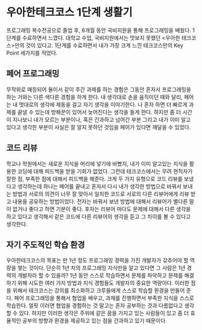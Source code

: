 # 우아한테크코스 1단계 생활기

프로그래밍 복수전공으로 졸업 후, 6개월 동안 국비지원을 통해 프로그래밍을 배웠다.
1단계를 수료하면서 느꼈다. 대학교 수업, 국비지원에서는 맛보지 못했던 <우아한 테크코스>만의 것이 있다고.
1단계를 수료하면서 내가 가장 크게 느낀 테크코스만의 Key Point 세가지를 적었다. 

## 페어 프로그래밍
무작위로 매칭되어 둘이서 같이 주간 과제를 하는 경험은 그동안 혼자서 프로그래밍을 하는 거와는 다른 색다른 경험을 하게 한다.
내 생각대로 손을 움직이던 때와 달리, 페어는 내 멋대로의 생각에 제동을 걸고 자기 생각을 이야기한다.
나 혼자 하면 더 빠르게 과제를 끝낼 수 있는데 방해꾼이 있어서 늦어진다는 생각을 들게 한다.
하지만 좀 더 시간이 지나보니 내가 모르는 부분이나, 혹은 간과하고 넘어간 부분 그리고 내가 이미 알고 있다고 생각한 부분이 사실은 잘 알지 못하던 것임을 페어가 있다면 깨달을 수 있었다.

## 코드 리뷰
학교나 학원에서는 새로운 지식을 머리에 넣기에 바빴지, 내가 이미 알고있는 지식을 활용한 코딩에 대해 피드백을 받을 기회가 없었다. 그런데 테크코스에서는 무려 현직자가 잘한 점, 부족한 점에 대해서 피드백을 해준다.
크게 두 가지 유형으로 코드 리뷰를 보냈다고 생각하는데 하나는 페어를 끝내고 혼자서 다시 내가 생각한 방법으로 바꿔서 보내는 방법과 
서로의 의견이 너무 잘 맞아서 일치한 코드로 서로의 다른 리뷰어에게 리뷰 받고 내용을 공유하는 방법이었다.
전자는 바꿔서 보낸 방법에 대해서 리뷰어가 별다른 말이 없거나 좋다고 하면 기분이 좋다. 
후자는 리뷰어 마다도 문제에 대해서 다른 생각을 하고 있다고 생각해서 같은 코드에 다른 리뷰어의 생각을 듣고 그 차이를 볼 수 있다고 생각한다.

## 자기 주도적인 학습 환경
우아한테크코스의 목표는 만 1년 정도 프로그래밍 경력을 가진 개발자가 갖추어야 할 역량을 쌓는 것이다.
단순히 1년 차의 프로그래밍 지식만을 알고 있다면 그 사람은 1년 경력의 개발자라 할 수 있을까?
1년 동안 스스로 학습하면서 문제를 파악하고 문제를 해결하기 위해 시도한 여러 가지 방법과 지식 경험들도 개발자의 중요한 역량이다.
이러한 점을 위해서 테크코스는 강의를 최소화하고 크루들에게 스스로 학습할 환경을 만들어 준다. 
페어 프로그래밍을 통해서 협업을 배우고, 과제를 진행하면서 부족한 지식을 스스로 학습한다.
얼핏 이러면 협업을 경험하는 것 말고는 혼자 공부하는 것과 다름없다고 생각할 수 있다.
하지만 이러한 생각은 주위에 같은 꿈을 가지고 있는 사람들이 있고 좀 더 효율적인 공부의 방향과 환경을 제공하고 있는 점을 간과하고 있기 때문이다. 